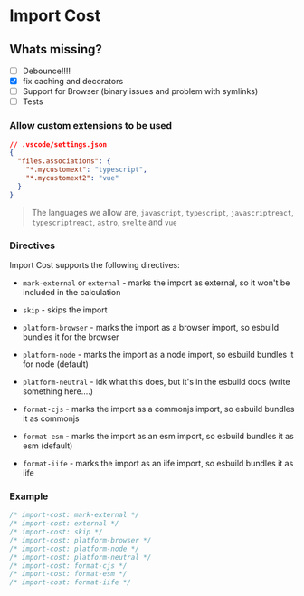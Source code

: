 # Import Cost

## Whats missing?

- [ ] Debounce!!!!
- [x] fix caching and decorators
- [ ] Support for Browser (binary issues and problem with symlinks)
- [ ] Tests

### Allow custom extensions to be used

```json
// .vscode/settings.json
{
  "files.associations": {
    "*.mycustomext": "typescript",
    "*.mycustomext2": "vue"
  }
}
```

> The languages we allow are, `javascript`, `typescript`, `javascriptreact`, `typescriptreact`, `astro`, `svelte` and `vue`

### Directives

Import Cost supports the following directives:

- `mark-external` or `external` - marks the import as external, so it won't be included in the calculation

- `skip` - skips the import

- `platform-browser` - marks the import as a browser import, so esbuild bundles it for the browser

- `platform-node` - marks the import as a node import, so esbuild bundles it for node (default)

- `platform-neutral` - idk what this does, but it's in the esbuild docs (write something here....)

- `format-cjs` - marks the import as a commonjs import, so esbuild bundles it as commonjs

- `format-esm` - marks the import as an esm import, so esbuild bundles it as esm (default)

- `format-iife` - marks the import as an iife import, so esbuild bundles it as iife

### Example

```js
/* import-cost: mark-external */
/* import-cost: external */
/* import-cost: skip */
/* import-cost: platform-browser */
/* import-cost: platform-node */
/* import-cost: platform-neutral */
/* import-cost: format-cjs */
/* import-cost: format-esm */
/* import-cost: format-iife */
```
